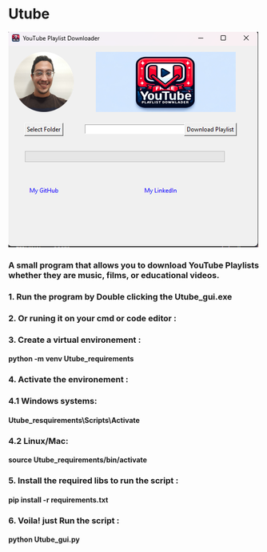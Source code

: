 # Utube

<img src="./Assets/Gui.png">

### A small program that allows you to download YouTube Playlists whether they are music, films, or educational videos.

### 1. Run the program by Double clicking the Utube_gui.exe

### 2. Or runing it on your cmd or code editor :

### 3. Create a virtual environement :

#### python -m venv Utube_requirements

### 4. Activate the environement :

### 4.1 Windows systems:

#### Utube_resquirements\Scripts\Activate

### 4.2 Linux/Mac:

#### source Utube_requirements/bin/activate

### 5. Install the required libs to run the script :

#### pip install -r requirements.txt

### 6. Voila! just Run the script :

#### python Utube_gui.py
